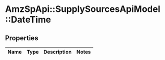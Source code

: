 # AmzSpApi::SupplySourcesApiModel::DateTime

## Properties
Name | Type | Description | Notes
------------ | ------------- | ------------- | -------------

